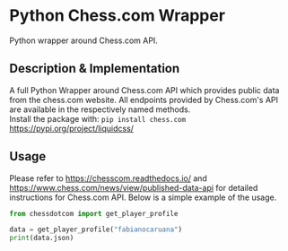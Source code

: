 # Python Chess.com Wrapper
Python wrapper around Chess.com API.
## Description & Implementation
A full Python Wrapper around Chess.com API which provides public data from the chess.com website. All endpoints provided by Chess.com's API are available in the respectively named methods. 
\
Install the package with: ```pip install chess.com``` \
https://pypi.org/project/liquidcss/
## Usage
Please refer to https://chesscom.readthedocs.io/ and https://www.chess.com/news/view/published-data-api for detailed instructions for Chess.com API. Below is a simple example of the usage.
``` python
from chessdotcom import get_player_profile

data = get_player_profile("fabianocaruana")
print(data.json)
```
